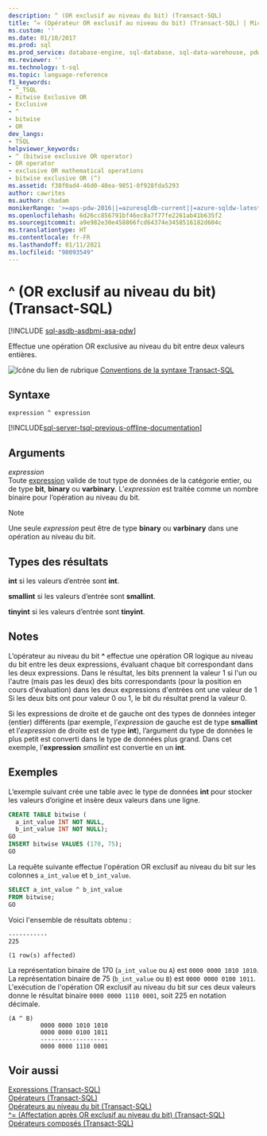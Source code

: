 ```yaml
---
description: ^ (OR exclusif au niveau du bit) (Transact-SQL)
title: ^= (Opérateur OR exclusif au niveau du bit) (Transact-SQL) | Microsoft Docs
ms.custom: ''
ms.date: 01/10/2017
ms.prod: sql
ms.prod_service: database-engine, sql-database, sql-data-warehouse, pdw
ms.reviewer: ''
ms.technology: t-sql
ms.topic: language-reference
f1_keywords:
- ^_TSQL
- Bitwise Exclusive OR
- Exclusive
- ^
- bitwise
- OR
dev_langs:
- TSQL
helpviewer_keywords:
- ^ (bitwise exclusive OR operator)
- OR operator
- exclusive OR mathematical operations
- bitwise exclusive OR (^)
ms.assetid: f38f0ad4-46d0-40ea-9851-0f928fda5293
author: cawrites
ms.author: chadam
monikerRange: '>=aps-pdw-2016||=azuresqldb-current||=azure-sqldw-latest||>=sql-server-2016||>=sql-server-linux-2017||=azuresqldb-mi-current'
ms.openlocfilehash: 6d26cc856791bf46ec8a7f77fe2261ab41b635f2
ms.sourcegitcommit: a9e982e30e458866fcd64374e3458516182d604c
ms.translationtype: HT
ms.contentlocale: fr-FR
ms.lasthandoff: 01/11/2021
ms.locfileid: "98093549"
---
```

# <a name="-bitwise-exclusive-or-transact-sql"></a>^ (OR exclusif au niveau du bit) (Transact-SQL)
[!INCLUDE [sql-asdb-asdbmi-asa-pdw](../../includes/applies-to-version/sql-asdb-asdbmi-asa-pdw.md)]

  Effectue une opération OR exclusive au niveau du bit entre deux valeurs entières.  
  
 ![Icône du lien de rubrique](../../database-engine/configure-windows/media/topic-link.gif "Icône du lien de rubrique") [Conventions de la syntaxe Transact-SQL](../../t-sql/language-elements/transact-sql-syntax-conventions-transact-sql.md)  
  
## <a name="syntax"></a>Syntaxe  
  
```syntaxsql  
expression ^ expression  
```  
  
[!INCLUDE[sql-server-tsql-previous-offline-documentation](../../includes/sql-server-tsql-previous-offline-documentation.md)]

## <a name="arguments"></a>Arguments
 *expression*  
 Toute [expression](../../t-sql/language-elements/expressions-transact-sql.md) valide de tout type de données de la catégorie entier, ou de type **bit**, **binary** ou **varbinary**. L’*expression* est traitée comme un nombre binaire pour l’opération au niveau du bit.  
  
> [!NOTE]  
>  Une seule *expression* peut être de type **binary** ou **varbinary** dans une opération au niveau du bit.  
  
## <a name="result-types"></a>Types des résultats  
 **int** si les valeurs d’entrée sont **int**.  
  
 **smallint** si les valeurs d’entrée sont **smallint**.  
  
 **tinyint** si les valeurs d’entrée sont **tinyint**.  
  
## <a name="remarks"></a>Notes  
 L’opérateur au niveau du bit **^** effectue une opération OR logique au niveau du bit entre les deux expressions, évaluant chaque bit correspondant dans les deux expressions. Dans le résultat, les bits prennent la valeur 1 si l'un ou l'autre (mais pas les deux) des bits correspondants (pour la position en cours d'évaluation) dans les deux expressions d'entrées ont une valeur de 1 Si les deux bits ont pour valeur 0 ou 1, le bit du résultat prend la valeur 0.  
  
 Si les expressions de droite et de gauche ont des types de données integer (entier) différents (par exemple, l’*expression* de gauche est de type **smallint** et l’*expression* de droite est de type **int**), l’argument du type de données le plus petit est converti dans le type de données plus grand. Dans cet exemple, l’**expression** _smallint_ est convertie en un **int**.  
  
## <a name="examples"></a>Exemples  
 L’exemple suivant crée une table avec le type de données **int** pour stocker les valeurs d’origine et insère deux valeurs dans une ligne.  
  
```sql  
CREATE TABLE bitwise (   
  a_int_value INT NOT NULL,  
  b_int_value INT NOT NULL);
GO  
INSERT bitwise VALUES (170, 75);  
GO  
```  
  
 La requête suivante effectue l'opération OR exclusif au niveau du bit sur les colonnes `a_int_value` et `b_int_value`.  
  
```sql  
SELECT a_int_value ^ b_int_value  
FROM bitwise;  
GO  
```  
  
 Voici l'ensemble de résultats obtenu :  
  
```  
-----------   
225           
  
(1 row(s) affected)  
```  
  
 La représentation binaire de 170 (`a_int_value` ou `A`) est `0000 0000 1010 1010`. La représentation binaire de 75 (`b_int_value` ou `B`) est `0000 0000 0100 1011`. L'exécution de l'opération OR exclusif au niveau du bit sur ces deux valeurs donne le résultat binaire `0000 0000 1110 0001`, soit 225 en notation décimale.  
  
```  
(A ^ B)     
         0000 0000 1010 1010  
         0000 0000 0100 1011  
         -------------------  
         0000 0000 1110 0001  
```  
  

  
## <a name="see-also"></a>Voir aussi  
 [Expressions &#40;Transact-SQL&#41;](../../t-sql/language-elements/expressions-transact-sql.md)   
 [Opérateurs &#40;Transact-SQL&#41;](../../t-sql/language-elements/operators-transact-sql.md)   
 [Opérateurs au niveau du bit &#40;Transact-SQL&#41;](../../t-sql/language-elements/bitwise-operators-transact-sql.md)   
 [^= &#40;Affectation après OR exclusif au niveau du bit&#41; &#40;Transact-SQL&#41;](../../t-sql/language-elements/bitwise-exclusive-or-equals-transact-sql.md)   
 [Opérateurs composés &#40;Transact-SQL&#41;](../../t-sql/language-elements/compound-operators-transact-sql.md)  
  
  


